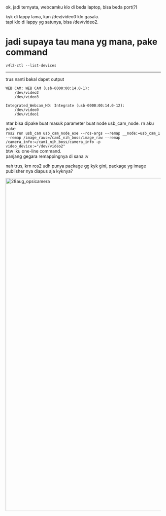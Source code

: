 ok, jadi ternyata, webcamku klo di beda laptop, bisa beda port(?) 

kyk di lappy lama, kan /dev/video0 klo gasala.  
tapi klo di lappy yg satunya, bisa /dev/video2.  

# jadi supaya tau mana yg mana, pake command
`v4l2-ctl --list-devices`  

---
trus nanti bakal dapet output  
```
WEB CAM: WEB CAM (usb-0000:00:14.0-1):
	/dev/video2
	/dev/video3

Integrated_Webcam_HD: Integrate (usb-0000:00:14.0-12):
	/dev/video0
	/dev/video1
```  
ntar bisa dipake buat masuk parameter buat node usb_cam_node. rn aku pake  
```ros2 run usb_cam usb_cam_node_exe --ros-args --remap __node:=usb_cam_1 --remap /image_raw:=/cam1_nih_boss/image_raw --remap /camera_info:=/cam1_nih_boss/camera_info -p video_device:="/dev/video2"```  
btw iku one-line command.  
panjang gegara remappingnya di sana :v  

nah trus, krn ros2 udh punya package gg kyk gini, package yg image publisher nya diapus aja kyknya?

<img width="1920" height="1080" alt="28aug_opsicamera" src="https://github.com/user-attachments/assets/c55cc99f-e8be-4a70-8491-cd64c5563859" />
